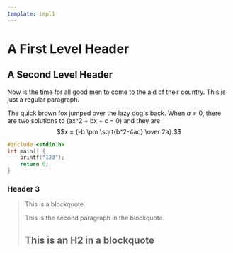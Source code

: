 ```yaml
---
template: tmpl1
---
```

A First Level Header
====================

A Second Level Header
---------------------

Now is the time for all good men to come to the aid of their country. This is just a regular paragraph.

The quick brown fox jumped over the lazy
dog's back.
When $a \ne 0$, there are two solutions to \(ax^2 + bx + c = 0\) and they are
$$x = {-b \pm \sqrt{b^2-4ac} \over 2a}.$$
```c
#include <stdio.h>
int main() {
    printf("123");
    return 0;
}
```
### Header 3

> This is a blockquote.
> 
> This is the second paragraph in the blockquote.
>
> ## This is an H2 in a blockquote

